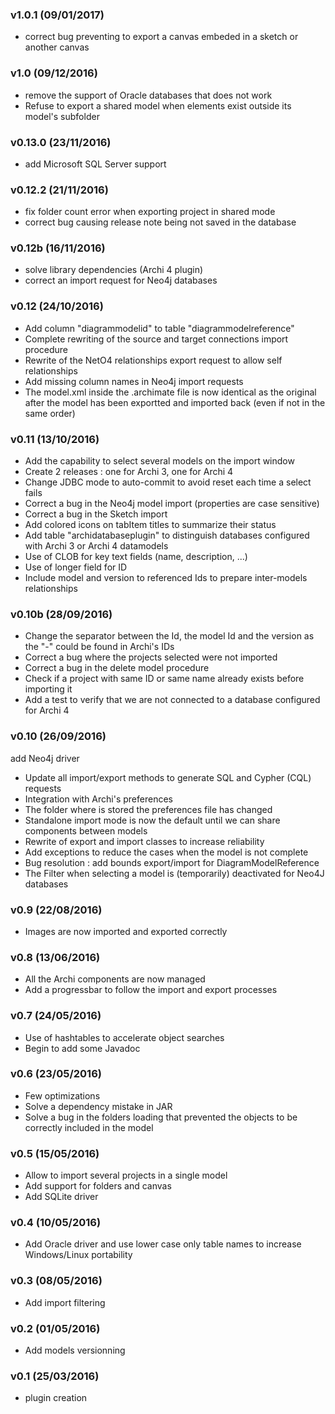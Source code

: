 ### v1.0.1 (09/01/2017)
* correct bug preventing to export a canvas embeded in a sketch or another canvas

### v1.0 (09/12/2016)
* remove the support of Oracle databases that does not work
* Refuse to export a shared model when elements exist outside its model's subfolder

### v0.13.0 (23/11/2016)
* add Microsoft SQL Server support

### v0.12.2 (21/11/2016)
* fix folder count error when exporting project in shared mode
* correct bug causing release note being not saved in the database

### v0.12b (16/11/2016)
* solve library dependencies (Archi 4 plugin)
* correct an import request for Neo4j databases

### v0.12 (24/10/2016)
* Add column "diagrammodelid" to table "diagrammodelreference"
* Complete rewriting of the source and target connections import procedure
* Rewrite of the NetO4 relationships export request to allow self relationships
* Add missing column names in Neo4j import requests
* The model.xml inside the .archimate file is now identical as the original after the model has been exportted and imported back (even if not in the same order)

### v0.11 (13/10/2016)
* Add the capability to select several models on the import window
* Create 2 releases : one for Archi 3, one for Archi 4
* Change JDBC mode to auto-commit to avoid reset each time a select fails
* Correct a bug in the Neo4j model import (properties are case sensitive)
* Correct a bug in the Sketch import
* Add colored icons on tabItem titles to summarize their status
* Add table "archidatabaseplugin" to distinguish databases configured with Archi 3 or Archi 4 datamodels
* Use of CLOB for key text fields (name, description, ...)
* Use of longer field for ID
* Include model and version to referenced Ids to prepare inter-models relationships

### v0.10b (28/09/2016)
* Change the separator between the Id, the model Id and the version as the "-" could be found in Archi's IDs
* Correct a bug where the projects selected were not imported
* Correct a bug in the delete model procedure
* Check if a project with same ID or same name already exists before importing it
* Add a test to verify that we are not connected to a database configured for Archi 4

### v0.10 (26/09/2016)
add Neo4j driver
* Update all import/export methods to generate SQL and Cypher (CQL) requests
* Integration with Archi's preferences
* The folder where is stored the preferences file has changed  
* Standalone import mode is now the default until we can share components between models
* Rewrite of export and import classes to increase reliability
* Add exceptions to reduce the cases when the model is not complete
* Bug resolution : add bounds export/import for DiagramModelReference
* The Filter when selecting a model is (temporarily) deactivated for Neo4J databases

### v0.9 (22/08/2016)
* Images are now imported and exported correctly

### v0.8 (13/06/2016)
* All the Archi components are now managed
* Add a progressbar to follow the import and export processes

### v0.7 (24/05/2016)
* Use of hashtables to accelerate object searches
* Begin to add some Javadoc

### v0.6 (23/05/2016)
* Few optimizations
* Solve a dependency mistake in JAR
* Solve a bug in the folders loading that prevented the objects to be correctly included in the model

### v0.5 (15/05/2016)
* Allow to import several projects in a single model
* Add support for folders and canvas
* Add SQLite driver

### v0.4 (10/05/2016)
* Add Oracle driver and use lower case only table names to increase Windows/Linux portability

### v0.3 (08/05/2016)
* Add import filtering

### v0.2 (01/05/2016)
* Add models versionning

### v0.1 (25/03/2016)
* plugin creation
